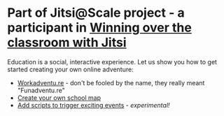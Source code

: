 # Part of Jitsi@Scale project - a participant in [Winning over the classroom with Jitsi](https://jitsi.org/blog/winning-over-the-classroom-with-jitsi/)

Education is a social, interactive experience. Let us show you how to get started creating your own online adventure:
* [Workadventu.re]( https://github.com/thecodingmachine/workadventure ) - don't be fooled by the name, they really meant "Funadventu.re"
* [Create your own school map]( https://workadventu.re/map-building )
* [Add scripts to trigger exciting events]( https://workadventu.re/map-building/scripting ) - <i>experimental!</i>
